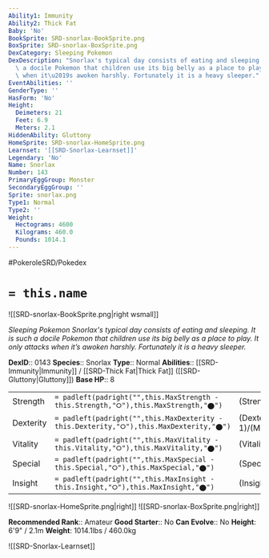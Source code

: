 ```yaml
---
Ability1: Immunity
Ability2: Thick Fat
Baby: 'No'
BookSprite: SRD-snorlax-BookSprite.png
BoxSprite: SRD-snorlax-BoxSprite.png
DexCategory: Sleeping Pokemon
DexDescription: "Snorlax's typical day consists of eating and sleeping. It is such\
  \ a docile Pokemon that children use its big belly as a place to play. It only attacks\
  \ when it\u2019s awoken harshly. Fortunately it is a heavy sleeper."
EventAbilities: ''
GenderType: ''
HasForm: 'No'
Height:
  Deimeters: 21
  Feet: 6.9
  Meters: 2.1
HiddenAbility: Gluttony
HomeSprite: SRD-snorlax-HomeSprite.png
Learnset: '[[SRD-Snorlax-Learnset]]'
Legendary: 'No'
Name: Snorlax
Number: 143
PrimaryEggGroup: Monster
SecondaryEggGroup: ''
Sprite: snorlax.png
Type1: Normal
Type2: ''
Weight:
  Hectograms: 4600
  Kilograms: 460.0
  Pounds: 1014.1
---
```


#PokeroleSRD/Pokedex

# `= this.name`

![[SRD-snorlax-BookSprite.png|right wsmall]]

*Sleeping Pokemon*
*Snorlax's typical day consists of eating and sleeping. It is such a docile Pokemon that children use its big belly as a place to play. It only attacks when it’s awoken harshly. Fortunately it is a heavy sleeper.*

**DexID**:: 0143
**Species**:: Snorlax
**Type**:: Normal
**Abilities**:: [[SRD-Immunity|Immunity]] / [[SRD-Thick Fat|Thick Fat]] ([[SRD-Gluttony|Gluttony]])
**Base HP**:: 8

|           |                                                                                        |                                          |
| --------- | -------------------------------------------------------------------------------------- | ---------------------------------------- |
| Strength  | `= padleft(padright("",this.MaxStrength - this.Strength,"⭘"),this.MaxStrength,"⬤")`    | (Strength::3)/(MaxStrength::6)   |
| Dexterity | `= padleft(padright("",this.MaxDexterity - this.Dexterity,"⭘"),this.MaxDexterity,"⬤")` | (Dexterity:: 1)/(MaxDexterity::3) |
| Vitality  | `= padleft(padright("",this.MaxVitality - this.Vitality,"⭘"),this.MaxVitality,"⬤")`    | (Vitality::2)/(MaxVitality::4)   |
| Special   | `= padleft(padright("",this.MaxSpecial - this.Special,"⭘"),this.MaxSpecial,"⬤")`       | (Special::2)/(MaxSpecial::4)     |
| Insight   | `= padleft(padright("",this.MaxInsight - this.Insight,"⭘"),this.MaxInsight,"⬤")`       | (Insight::3)/(MaxInsight::6)     |

![[SRD-snorlax-HomeSprite.png|right]]
![[SRD-snorlax-BoxSprite.png|right]]

**Recommended Rank**:: Amateur
**Good Starter**:: No
**Can Evolve**:: No
**Height**: 6'9" / 2.1m
**Weight**: 1014.1lbs / 460.0kg

![[SRD-Snorlax-Learnset]]